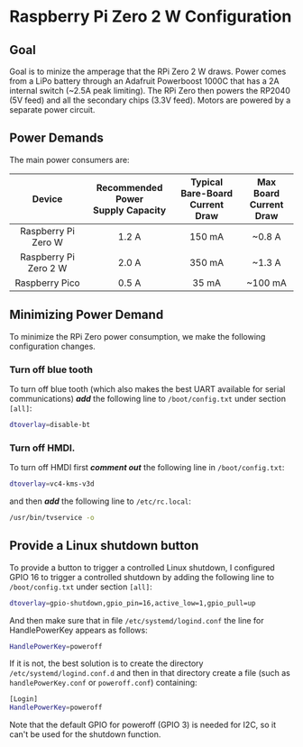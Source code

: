 # Raspberry Pi Zero 2 W Configuration

## Goal

Goal is to minize the amperage that the RPi Zero 2 W draws.  Power comes from a LiPo battery through an Adafruit
Powerboost 1000C that has a 2A internal switch (~2.5A peak limiting). The RPi Zero then powers the RP2040 (5V feed) and 
all the secondary chips (3.3V feed).  Motors are powered by a separate power circuit.

## Power Demands

The main power consumers are:

| Device      | Recommended Power <br /> Supply Capacity   | Typical Bare-Board <br /> Current Draw | Max Board <br /> Current Draw | 
|:-----------:|:-----------------:|:------------------:|:------------:|
| Raspberry Pi Zero W   | 1.2 A | 150 mA | ~0.8 A |
| Raspberry Pi Zero 2 W | 2.0 A | 350 mA | ~1.3 A |
| Raspberry Pico        | 0.5 A | 35 mA  | ~100 mA | 

## Minimizing Power Demand

To minimize the RPi Zero power consumption, we make the following configuration changes.

### Turn off blue tooth
To turn off blue tooth (which also makes the best UART available for serial communications) **_add_** the following 
line to `/boot/config.txt` under section `[all]`:

```bash
dtoverlay=disable-bt
```

### Turn off HMDI.
To turn off HMDI first **_comment out_** the following line in `/boot/config.txt`:

```bash
dtoverlay=vc4-kms-v3d
```
and then **_add_** the following line to `/etc/rc.local`:

```bash
/usr/bin/tvservice -o
```

## Provide a Linux shutdown button

To provide a button to trigger a controlled Linux shutdown, I configured GPIO 16 to trigger a controlled
shutdown by adding the following line to `/boot/config.txt` under section `[all]`: 

```bash
dtoverlay=gpio-shutdown,gpio_pin=16,active_low=1,gpio_pull=up
```

And then make sure that in file `/etc/systemd/logind.conf` the line for HandlePowerKey appears as follows:

```bash
HandlePowerKey=poweroff
```

If it is not, the best solution is to create the directory `/etc/systemd/logind.conf.d` and then in that directory
create a file (such as `handlePowerKey.conf` or `poweroff.conf`) containing:

```bash
[Login]
HandlePowerKey=poweroff
```

Note that the default GPIO for poweroff (GPIO 3) is needed for I2C, so it can't be used for the shutdown function.

